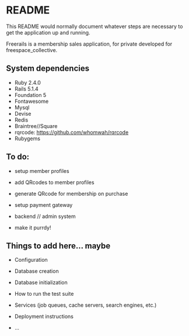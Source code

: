 # README

This README would normally document whatever steps are necessary to get the
application up and running.

Freerails is a membership sales application, for private developed for freespace_collective.

System dependencies
-------------------

* Ruby 2.4.0
* Rails 5.1.4
* Foundation 5
* Fontawesome
* Mysql
* Devise
* Redis
* Braintree//Square
* rqrcode: https://github.com/whomwah/rqrcode
* Rubygems


To do:
------
* setup member profiles
* add QRcodes to member profiles
* generate QRcode for membership on purchase

* setup payment gateway
* backend // admin system

* make it purrdy! 

Things to add here... maybe
---------------------
* Configuration

* Database creation

* Database initialization

* How to run the test suite

* Services (job queues, cache servers, search engines, etc.)

* Deployment instructions

* ...
